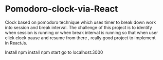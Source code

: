 # Pomodoro-clock-via-React
Clock based on pomodoro technique which uses timer to break down work into session and break interval. The challenge of this project is to identify when session is running or when break interval is running so that when user click clock pause and resume from there , really good project to implement in ReactJs.

Install
npm install
npm start
go to localhost:3000
